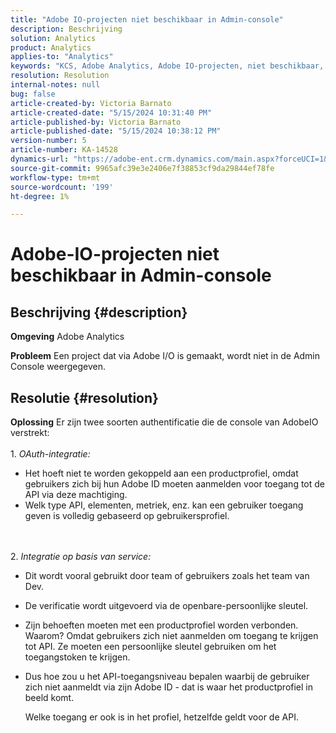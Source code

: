 ```yaml
---
title: "Adobe IO-projecten niet beschikbaar in Admin-console"
description: Beschrijving
solution: Analytics
product: Analytics
applies-to: "Analytics"
keywords: "KCS, Adobe Analytics, Adobe IO-projecten, niet beschikbaar, Admin Console, OAuth Integration, Service Based Integration"
resolution: Resolution
internal-notes: null
bug: false
article-created-by: Victoria Barnato
article-created-date: "5/15/2024 10:31:40 PM"
article-published-by: Victoria Barnato
article-published-date: "5/15/2024 10:38:12 PM"
version-number: 5
article-number: KA-14528
dynamics-url: "https://adobe-ent.crm.dynamics.com/main.aspx?forceUCI=1&pagetype=entityrecord&etn=knowledgearticle&id=676be7df-0a13-ef11-9f8a-6045bd006c82"
source-git-commit: 9965afc39e3e2406e7f38853cf9da29844ef78fe
workflow-type: tm+mt
source-wordcount: '199'
ht-degree: 1%

---
```


# Adobe-IO-projecten niet beschikbaar in Admin-console

## Beschrijving {#description}


<b>Omgeving</b>
Adobe Analytics

<b>Probleem</b>
Een project dat via Adobe I/O is gemaakt, wordt niet in de Admin Console weergegeven.


## Resolutie {#resolution}


<b>Oplossing</b>
Er zijn twee soorten authentificatie die de console van AdobeIO verstrekt:
<br><br>1. *OAuth-integratie:*
- Het hoeft niet te worden gekoppeld aan een productprofiel, omdat gebruikers zich bij hun Adobe ID moeten aanmelden voor toegang tot de API via deze machtiging.
- Welk type API, elementen, metriek, enz. kan een gebruiker toegang geven is volledig gebaseerd op gebruikersprofiel.

<br><br>2. *Integratie op basis van service:*
- Dit wordt vooral gebruikt door team of gebruikers zoals het team van Dev.


- De verificatie wordt uitgevoerd via de openbare-persoonlijke sleutel.


- Zijn behoeften moeten met een productprofiel worden verbonden. Waarom? Omdat gebruikers zich niet aanmelden om toegang te krijgen tot API. Ze moeten een persoonlijke sleutel gebruiken om het toegangstoken te krijgen.
- Dus hoe zou u het API-toegangsniveau bepalen waarbij de gebruiker zich niet aanmeldt via zijn Adobe ID - dat is waar het productprofiel in beeld komt.

  Welke toegang er ook is in het profiel, hetzelfde geldt voor de API.



